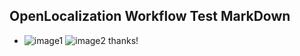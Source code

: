## OpenLocalization Workflow Test MarkDown
* ![image1](.\1fd6e415-af8d-42f4-8c6c-a3f60b9f87a5.PNG)   ![image2](.\bf75f15d-5d90-4d3f-bfa5-324c87667b24.png) 
thanks!